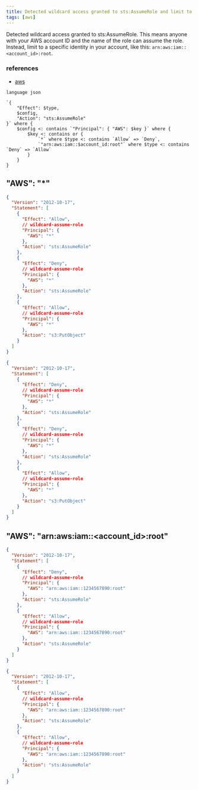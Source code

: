 ```yaml
---
title: Detected wildcard access granted to sts:AssumeRole and limit to a specific identity in your account
tags: [aws]
---
```


Detected wildcard access granted to sts:AssumeRole. This means anyone with your AWS account ID and the name of the role can assume the role. Instead, limit to a specific identity in your account, like this: `arn:aws:iam::<account_id>:root`.

### references

- [aws](https://rhinosecuritylabs.com/aws/assume-worst-aws-assume-role-enumeration/)



```grit
language json

`{ 
    "Effect": $type, 
    $config, 
    "Action": "sts:AssumeRole"
}` where {
	$config <: contains `"Principal": { "AWS": $key }` where {
		$key <: contains or {
			`*` where $type <: contains `Allow` => `Deny`,
			`"arn:aws:iam::$account_id:root"` where $type <: contains `Deny` => `Allow`
		}
	}
}
```

## "AWS": "*"

```json
{
  "Version": "2012-10-17",
  "Statement": [
    {
      "Effect": "Allow",
      // wildcard-assume-role
      "Principal": {
        "AWS": "*"
      },
      "Action": "sts:AssumeRole"
    },
    {
      "Effect": "Deny",
      // wildcard-assume-role
      "Principal": {
        "AWS": "*"
      },
      "Action": "sts:AssumeRole"
    },
    {
      "Effect": "Allow",
      // wildcard-assume-role
      "Principal": {
        "AWS": "*"
      },
      "Action": "s3:PutObject"
    }
  ]
}
```

```json
{
  "Version": "2012-10-17",
  "Statement": [
    {
      "Effect": "Deny",
      // wildcard-assume-role
      "Principal": {
        "AWS": "*"
      },
      "Action": "sts:AssumeRole"
    },
    {
      "Effect": "Deny",
      // wildcard-assume-role
      "Principal": {
        "AWS": "*"
      },
      "Action": "sts:AssumeRole"
    },
    {
      "Effect": "Allow",
      // wildcard-assume-role
      "Principal": {
        "AWS": "*"
      },
      "Action": "s3:PutObject"
    }
  ]
}
```

## "AWS": "arn:aws:iam::<account_id>:root"

```json
{
  "Version": "2012-10-17",
  "Statement": [
    {
      "Effect": "Deny",
      // wildcard-assume-role
      "Principal": {
        "AWS": "arn:aws:iam::1234567890:root"
      },
      "Action": "sts:AssumeRole"
    },
    {
      "Effect": "Allow",
      // wildcard-assume-role
      "Principal": {
        "AWS": "arn:aws:iam::1234567890:root"
      },
      "Action": "sts:AssumeRole"
    }
  ]
}
```

```json
{
  "Version": "2012-10-17",
  "Statement": [
    {
      "Effect": "Allow",
      // wildcard-assume-role
      "Principal": {
        "AWS": "arn:aws:iam::1234567890:root"
      },
      "Action": "sts:AssumeRole"
    },
    {
      "Effect": "Allow",
      // wildcard-assume-role
      "Principal": {
        "AWS": "arn:aws:iam::1234567890:root"
      },
      "Action": "sts:AssumeRole"
    }
  ]
}
```
